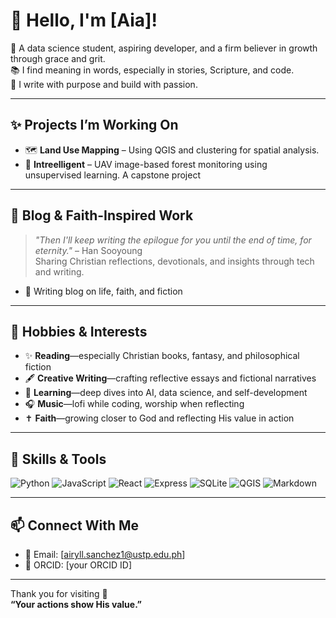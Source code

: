 # 👋 Hello, I'm [Aia]!

🌸 A data science student, aspiring developer, and a firm believer in growth through grace and grit.  
📚 I find meaning in words, especially in stories, Scripture, and code.  
🦋 I write with purpose and build with passion.

---

## ✨ Projects I’m Working On
- 🗺️ **Land Use Mapping** – Using QGIS and clustering for spatial analysis.
- 🌲 **Intreelligent** – UAV image-based forest monitoring using unsupervised learning. A capstone project

---

## 📖 Blog & Faith-Inspired Work
> *"Then I'll keep writing the epilogue for you until the end of time, for eternity."* – Han Sooyoung  
Sharing Christian reflections, devotionals, and insights through tech and writing.

- 📖 Writing blog on life, faith, and fiction

---

## 💖 Hobbies & Interests
- ✨ **Reading**—especially Christian books, fantasy, and philosophical fiction  
- 🖋️ **Creative Writing**—crafting reflective essays and fictional narratives  
- 🧠 **Learning**—deep dives into AI, data science, and self-development  
- 🎧 **Music**—lofi while coding, worship when reflecting  
- ✝️ **Faith**—growing closer to God and reflecting His value in action

---

## 🧠 Skills & Tools
![Python](https://img.shields.io/badge/-Python-3776AB?style=flat&logo=python&logoColor=white)
![JavaScript](https://img.shields.io/badge/-JavaScript-F7DF1E?style=flat&logo=javascript&logoColor=black)
![React](https://img.shields.io/badge/-React-61DAFB?style=flat&logo=react&logoColor=black)
![Express](https://img.shields.io/badge/-Express-000000?style=flat&logo=express&logoColor=white)
![SQLite](https://img.shields.io/badge/-SQLite-003B57?style=flat&logo=sqlite&logoColor=white)
![QGIS](https://img.shields.io/badge/-QGIS-589632?style=flat&logo=qgis&logoColor=white)
![Markdown](https://img.shields.io/badge/-Markdown-000000?style=flat&logo=markdown)

---

## 📫 Connect With Me
- 💌 Email: [airyll.sanchez1@ustp.edu.ph]
- 🔗 ORCID: [your ORCID ID]

---

Thank you for visiting 🤍  
**“Your actions show His value.”**

